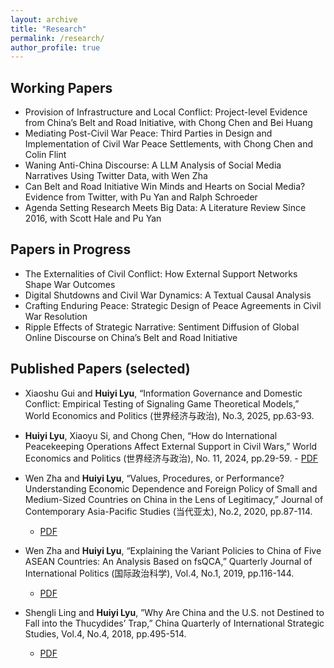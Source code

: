```yaml
---
layout: archive
title: "Research"
permalink: /research/
author_profile: true
---
```


## Working Papers
- Provision of Infrastructure and Local Conflict: Project-level Evidence from China’s Belt and Road Initiative, with Chong Chen and Bei Huang
- Mediating Post-Civil War Peace: Third Parties in Design and Implementation of Civil War Peace Settlements,
with Chong Chen and Colin Flint 
- Waning Anti-China Discourse: A LLM Analysis of Social Media Narratives Using Twitter Data, with Wen Zha 
- Can Belt and Road Initiative Win Minds and Hearts on Social Media? Evidence from Twitter, with Pu Yan and Ralph Schroeder 
- Agenda Setting Research Meets Big Data: A Literature Review Since 2016, with Scott Hale and Pu Yan 

## Papers in Progress
- The Externalities of Civil Conflict: How External Support Networks Shape War Outcomes
- Digital Shutdowns and Civil War Dynamics: A Textual Causal Analysis
- Crafting Enduring Peace: Strategic Design of Peace Agreements in Civil War Resolution
- Ripple Effects of Strategic Narrative: Sentiment Diffusion of Global Online Discourse on China’s Belt and Road Initiative

## Published Papers (selected)
- Xiaoshu Gui and **Huiyi Lyu**, “Information Governance and Domestic Conflict: Empirical Testing of Signaling Game Theoretical Models,” World Economics and Politics (世界经济与政治), No.3, 2025, pp.63-93.

- **Huiyi Lyu**, Xiaoyu Si, and Chong Chen, “How do International Peacekeeping Operations Affect External Support in Civil Wars,” World Economics and Politics (世界经济与政治), No. 11, 2024, pp.29-59.
        - [PDF](/files/external_suport.pdf)
- Wen Zha and **Huiyi Lyu**, “Values, Procedures, or Performance? Understanding Economic Dependence and Foreign Policy of Small and Medium-Sized Countries on China in the Lens of Legitimacy,” Journal of Contemporary Asia-Pacific Studies (当代亚太), No.2, 2020, pp.87-114.
	- [PDF](/files/values-procedures.pdf)
- Wen Zha and **Huiyi Lyu**, “Explaining the Variant Policies to China of Five ASEAN Countries: An Analysis Based on fsQCA,” Quarterly Journal of International Politics (国际政治科学), Vol.4, No.1, 2019, pp.116-144.
	- [PDF](/files/variant-policies-asean.pdf)
- Shengli Ling and **Huiyi Lyu**, ”Why Are China and the U.S. not Destined to Fall into the Thucydides’ Trap,” China Quarterly of International Strategic Studies, Vol.4, No.4, 2018, pp.495-514.
	- [PDF](/files/china-us-thucydides-trap.pdf)
 
